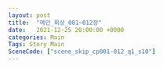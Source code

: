 ```yaml
---
layout: post
title:  "메인_회상_001~012장"
date:   2021-12-25 20:00:00 +0000
categories: Main
Tags: Story Main
SceneCode: ["scene_skip_cp001-012_q1_s10"]
---
```

